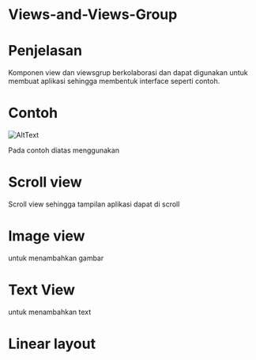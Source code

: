 # Views-and-Views-Group

# Penjelasan 
Komponen view dan viewsgrup berkolaborasi dan dapat digunakan untuk membuat aplikasi sehingga membentuk interface seperti contoh.

# Contoh
![AltText](https://github.com/rensimeila04/Views-and-Views-Group/blob/master/Screenshot_20200827_130510.png)

Pada contoh diatas menggunakan 
# Scroll view 
  Scroll view sehingga tampilan aplikasi dapat di scroll
# Image view 
untuk menambahkan gambar
# Text View
untuk menambahkan text
# Linear layout
